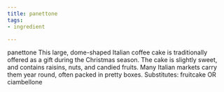 ```yaml
---
title: panettone
tags:
- ingredient

---
```

panettone This large, dome-shaped Italian coffee cake is traditionally offered as a gift during the Christmas season. The cake is slightly sweet, and contains raisins, nuts, and candied fruits. Many Italian markets carry them year round, often packed in pretty boxes. Substitutes: fruitcake OR ciambellone
